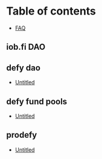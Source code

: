 # Table of contents

* [FAQ](README.md)

## iob.fi DAO <a id="iob-fi-dao"></a>

## defy dao

* [Untitled](defy-dao/untitled.md)

## defy fund pools

* [Untitled](defy-fund-pools/untitled.md)

## prodefy

* [Untitled](prodefy/untitled.md)

